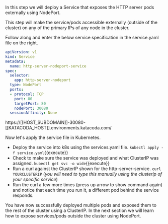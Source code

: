 In this step we will deploy a Service that exposes the HTTP server pods externally using NodePort.

This step will make the service/pods accessible externally (outside of the cluster) on any of the primary IPs of any node in the cluster.

Follow along and enter the below service specification in the service.yaml file on the right.

```yaml
apiVersion: v1
kind: Service
metadata:
  name: http-server-nodeport-service
spec:
  selector:
    app: http-server-nodeport
  type: NodePort
  ports:
  - protocol: TCP
    port: 80
    targetPort: 80
    nodePort: 30080
  sessionAffinity: None
```

https://[[HOST_SUBDOMAIN]]-30080-[[KATACODA_HOST]].environments.katacoda.com/

Now let's apply the service file in Kubernetes.
- Deploy the service into k8s using the services.yaml file. `kubectl apply -f service.yaml`{{execute}}
- Check to make sure the service was deployed and what ClusterIP was assigned. `kubectl get svc -o wide`{{execute}}
- Run a curl against the ClusterIP shown for the http-server-service. `curl YOURCLUSTERIP` (*you will need to type this manually using the clusterip of your specific service*)
- Run the curl a few more times (press up arrow to show command again) and notice that each time you run it, a different pod behind the service responds.

You have now successfully deployed multiple pods and exposed them to the rest of the cluster using a ClusterIP. In the next section we will learn how to expose services/pods outside the cluster using NodePort.